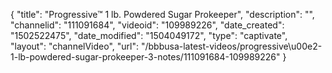 {
    "title": "Progressive&trade; 1 lb. Powdered Sugar Prokeeper",
    "description": "",
    "channelid": "111091684",
    "videoid": "109989226",
    "date_created": "1502522475",
    "date_modified": "1504049172",
    "type": "captivate",
    "layout": "channelVideo",
    "url": "\/bbbusa-latest-videos\/progressive\u00e2-1-lb-powdered-sugar-prokeeper-3-notes\/111091684-109989226"
}